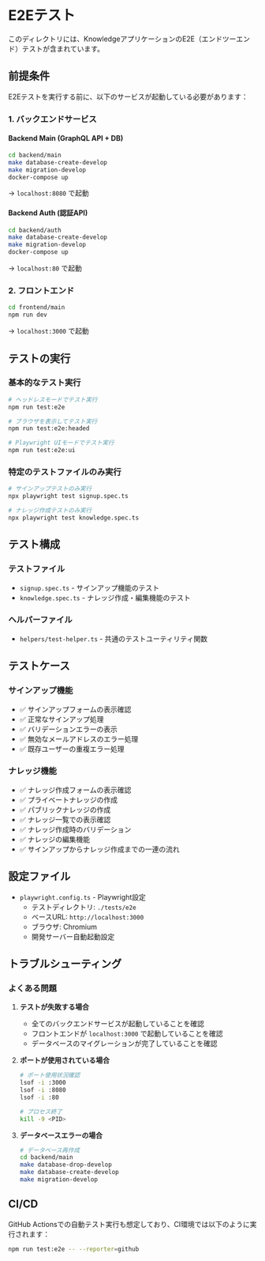 # E2Eテスト

このディレクトリには、KnowledgeアプリケーションのE2E（エンドツーエンド）テストが含まれています。

## 前提条件

E2Eテストを実行する前に、以下のサービスが起動している必要があります：

### 1. バックエンドサービス

#### Backend Main (GraphQL API + DB)
```bash
cd backend/main
make database-create-develop
make migration-develop
docker-compose up
```
→ `localhost:8080` で起動

#### Backend Auth (認証API)
```bash
cd backend/auth
make database-create-develop
make migration-develop
docker-compose up
```
→ `localhost:80` で起動

### 2. フロントエンド
```bash
cd frontend/main
npm run dev
```
→ `localhost:3000` で起動

## テストの実行

### 基本的なテスト実行
```bash
# ヘッドレスモードでテスト実行
npm run test:e2e

# ブラウザを表示してテスト実行
npm run test:e2e:headed

# Playwright UIモードでテスト実行
npm run test:e2e:ui
```

### 特定のテストファイルのみ実行
```bash
# サインアップテストのみ実行
npx playwright test signup.spec.ts

# ナレッジ作成テストのみ実行
npx playwright test knowledge.spec.ts
```

## テスト構成

### テストファイル
- `signup.spec.ts` - サインアップ機能のテスト
- `knowledge.spec.ts` - ナレッジ作成・編集機能のテスト

### ヘルパーファイル
- `helpers/test-helper.ts` - 共通のテストユーティリティ関数

## テストケース

### サインアップ機能
- ✅ サインアップフォームの表示確認
- ✅ 正常なサインアップ処理
- ✅ バリデーションエラーの表示
- ✅ 無効なメールアドレスのエラー処理
- ✅ 既存ユーザーの重複エラー処理

### ナレッジ機能
- ✅ ナレッジ作成フォームの表示確認
- ✅ プライベートナレッジの作成
- ✅ パブリックナレッジの作成
- ✅ ナレッジ一覧での表示確認
- ✅ ナレッジ作成時のバリデーション
- ✅ ナレッジの編集機能
- ✅ サインアップからナレッジ作成までの一連の流れ

## 設定ファイル

- `playwright.config.ts` - Playwright設定
  - テストディレクトリ: `./tests/e2e`
  - ベースURL: `http://localhost:3000`
  - ブラウザ: Chromium
  - 開発サーバー自動起動設定

## トラブルシューティング

### よくある問題

1. **テストが失敗する場合**
   - 全てのバックエンドサービスが起動していることを確認
   - フロントエンドが `localhost:3000` で起動していることを確認
   - データベースのマイグレーションが完了していることを確認

2. **ポートが使用されている場合**
   ```bash
   # ポート使用状況確認
   lsof -i :3000
   lsof -i :8080
   lsof -i :80
   
   # プロセス終了
   kill -9 <PID>
   ```

3. **データベースエラーの場合**
   ```bash
   # データベース再作成
   cd backend/main
   make database-drop-develop
   make database-create-develop
   make migration-develop
   ```

## CI/CD

GitHub Actionsでの自動テスト実行も想定しており、CI環境では以下のように実行されます：

```bash
npm run test:e2e -- --reporter=github
```